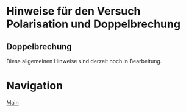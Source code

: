 # Hinweise für den Versuch Polarisation und Doppelbrechung

## Doppelbrechung

Diese allgemeinen Hinweise sind derzeit noch in Bearbeitung.

# Navigation

[Main](https://gitlab.kit.edu/kit/etp-lehre/p2-praktikum/students/-/tree/main/Polarisation)
